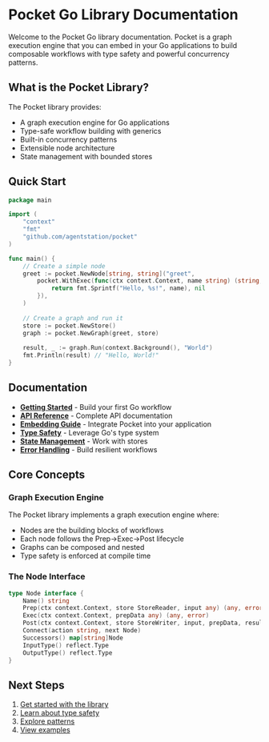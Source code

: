 # Pocket Go Library Documentation

Welcome to the Pocket Go library documentation. Pocket is a graph execution engine that you can embed in your Go applications to build composable workflows with type safety and powerful concurrency patterns.

## What is the Pocket Library?

The Pocket library provides:
- A graph execution engine for Go applications
- Type-safe workflow building with generics
- Built-in concurrency patterns
- Extensible node architecture
- State management with bounded stores

## Quick Start

```go
package main

import (
    "context"
    "fmt"
    "github.com/agentstation/pocket"
)

func main() {
    // Create a simple node
    greet := pocket.NewNode[string, string]("greet",
        pocket.WithExec(func(ctx context.Context, name string) (string, error) {
            return fmt.Sprintf("Hello, %s!", name), nil
        }),
    )
    
    // Create a graph and run it
    store := pocket.NewStore()
    graph := pocket.NewGraph(greet, store)
    
    result, _ := graph.Run(context.Background(), "World")
    fmt.Println(result) // "Hello, World!"
}
```

## Documentation

- [**Getting Started**](getting-started.md) - Build your first Go workflow
- [**API Reference**](api-reference.md) - Complete API documentation
- [**Embedding Guide**](embedding.md) - Integrate Pocket into your application
- [**Type Safety**](../guides/TYPE_SAFETY.md) - Leverage Go's type system
- [**State Management**](../guides/STATE_MANAGEMENT.md) - Work with stores
- [**Error Handling**](../guides/ERROR_HANDLING.md) - Build resilient workflows

## Core Concepts

### Graph Execution Engine

The Pocket library implements a graph execution engine where:
- Nodes are the building blocks of workflows
- Each node follows the Prep→Exec→Post lifecycle
- Graphs can be composed and nested
- Type safety is enforced at compile time

### The Node Interface

```go
type Node interface {
    Name() string
    Prep(ctx context.Context, store StoreReader, input any) (any, error)
    Exec(ctx context.Context, prepData any) (any, error)
    Post(ctx context.Context, store StoreWriter, input, prepData, result any) (any, string, error)
    Connect(action string, next Node)
    Successors() map[string]Node
    InputType() reflect.Type
    OutputType() reflect.Type
}
```

## Next Steps

1. [Get started with the library](getting-started.md)
2. [Learn about type safety](../guides/TYPE_SAFETY.md)
3. [Explore patterns](../patterns/)
4. [View examples](../../examples/)